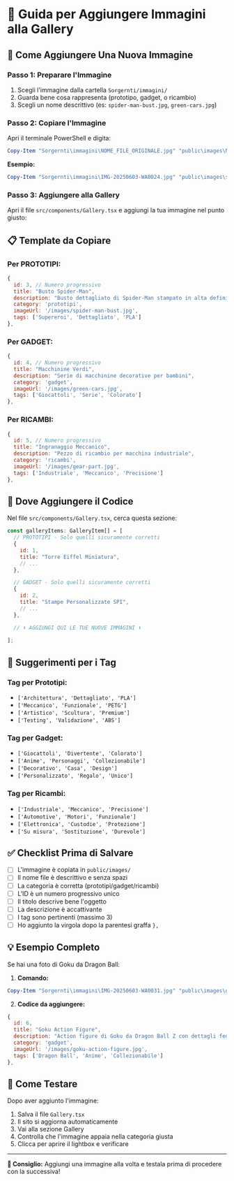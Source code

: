 # 📸 Guida per Aggiungere Immagini alla Gallery

## 🎯 **Come Aggiungere Una Nuova Immagine**

### **Passo 1: Preparare l'Immagine**
1. Scegli l'immagine dalla cartella `Sorgernti/immagini/`
2. Guarda bene cosa rappresenta (prototipo, gadget, o ricambio)
3. Scegli un nome descrittivo (es: `spider-man-bust.jpg`, `green-cars.jpg`)

### **Passo 2: Copiare l'Immagine**
Apri il terminale PowerShell e digita:
```powershell
Copy-Item "Sorgernti\immagini\NOME_FILE_ORIGINALE.jpg" "public\images\NUOVO_NOME.jpg"
```

**Esempio:**
```powershell
Copy-Item "Sorgernti\immagini\IMG-20250603-WA0024.jpg" "public\images\spider-man-bust.jpg"
```

### **Passo 3: Aggiungere alla Gallery**
Apri il file `src/components/Gallery.tsx` e aggiungi la tua immagine nel punto giusto:

## 📋 **Template da Copiare**

### **Per PROTOTIPI:**
```javascript
{
  id: 3, // Numero progressivo
  title: "Busto Spider-Man",
  description: "Busto dettagliato di Spider-Man stampato in alta definizione",
  category: 'prototipi',
  imageUrl: '/images/spider-man-bust.jpg',
  tags: ['Supereroi', 'Dettagliato', 'PLA']
},
```

### **Per GADGET:**
```javascript
{
  id: 4, // Numero progressivo  
  title: "Macchinine Verdi",
  description: "Serie di macchinine decorative per bambini",
  category: 'gadget',
  imageUrl: '/images/green-cars.jpg',
  tags: ['Giocattoli', 'Serie', 'Colorato']
},
```

### **Per RICAMBI:**
```javascript
{
  id: 5, // Numero progressivo
  title: "Ingranaggio Meccanico", 
  description: "Pezzo di ricambio per macchina industriale",
  category: 'ricambi',
  imageUrl: '/images/gear-part.jpg',
  tags: ['Industriale', 'Meccanico', 'Precisione']
},
```

## 🔧 **Dove Aggiungere il Codice**

Nel file `src/components/Gallery.tsx`, cerca questa sezione:
```javascript
const galleryItems: GalleryItem[] = [
  // PROTOTIPI - Solo quelli sicuramente corretti
  {
    id: 1,
    title: "Torre Eiffel Miniatura",
    // ...
  },

  // GADGET - Solo quelli sicuramente corretti  
  {
    id: 2,
    title: "Stampe Personalizzate SPI",
    // ...
  },

  // ⬇️ AGGIUNGI QUI LE TUE NUOVE IMMAGINI ⬇️
  
];
```

## 🎨 **Suggerimenti per i Tag**

### **Tag per Prototipi:**
- `['Architettura', 'Dettagliato', 'PLA']`
- `['Meccanico', 'Funzionale', 'PETG']`
- `['Artistico', 'Scultura', 'Premium']`
- `['Testing', 'Validazione', 'ABS']`

### **Tag per Gadget:**
- `['Giocattoli', 'Divertente', 'Colorato']`
- `['Anime', 'Personaggi', 'Collezionabile']`
- `['Decorativo', 'Casa', 'Design']`
- `['Personalizzato', 'Regalo', 'Unico']`

### **Tag per Ricambi:**
- `['Industriale', 'Meccanico', 'Precisione']`
- `['Automotive', 'Motori', 'Funzionale']`
- `['Elettronica', 'Custodie', 'Protezione']`
- `['Su misura', 'Sostituzione', 'Durevole']`

## ✅ **Checklist Prima di Salvare**

- [ ] L'immagine è copiata in `public/images/`
- [ ] Il nome file è descrittivo e senza spazi
- [ ] La categoria è corretta (prototipi/gadget/ricambi)
- [ ] L'ID è un numero progressivo unico
- [ ] Il titolo descrive bene l'oggetto
- [ ] La descrizione è accattivante
- [ ] I tag sono pertinenti (massimo 3)
- [ ] Ho aggiunto la virgola dopo la parentesi graffa `},`

## 💡 **Esempio Completo**

Se hai una foto di Goku da Dragon Ball:

1. **Comando:**
```powershell
Copy-Item "Sorgernti\immagini\IMG-20250603-WA0031.jpg" "public\images\goku-action-figure.jpg"
```

2. **Codice da aggiungere:**
```javascript
{
  id: 6,
  title: "Goku Action Figure",
  description: "Action figure di Goku da Dragon Ball Z con dettagli fedeli all'anime",
  category: 'gadget',
  imageUrl: '/images/goku-action-figure.jpg',
  tags: ['Dragon Ball', 'Anime', 'Collezionabile']
},
```

## 🚀 **Come Testare**

Dopo aver aggiunto l'immagine:
1. Salva il file `Gallery.tsx`
2. Il sito si aggiorna automaticamente
3. Vai alla sezione Gallery
4. Controlla che l'immagine appaia nella categoria giusta
5. Clicca per aprire il lightbox e verificare

---

**🎯 Consiglio:** Aggiungi una immagine alla volta e testala prima di procedere con la successiva! 